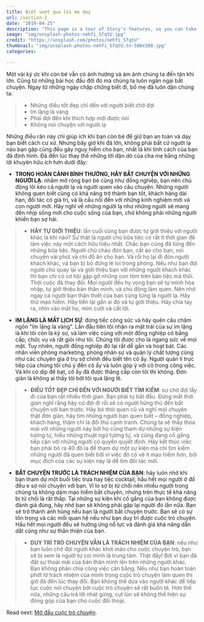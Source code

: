 ```yaml
---
title: Biết vượt qua lời mẹ dạy
url: /section-2
date: "2019-04-25"
description: "This page is a tour of Story's features, so you can take full advantage of its power."
image: "img/unsplash-photos-nehfi_SfqtU.jpg"
credit: "https://unsplash.com/photos/nehfi_SfqtU"
thumbnail: "img/unsplash-photos-nehfi_SfqtU.tn-500x500.jpg"
categories:

---
```

Một vài ký ức khi còn bé vẫn có ảnh hưởng và ám ảnh chúng ta đến tận khi lớn. Cũng từ những bài học đầu đời đó mà chúng ta luôn ngần ngại bắt chuyện. Ngay từ những ngày chập chững biết đi, bố mẹ đã luôn dặn chúng ta:

>- Những điều tốt đẹp chỉ đến với người biết chờ đợi
>- Im lặng là vàng
>- Phải đợi đến khi thích hợp mới được nói
>- Không nói chuyện với người lạ

Những điều răn này chỉ giúp ích khi bạn còn bé để giữ bạn an toàn và dạy bạn biết cách cư xử. Nhưng bây giờ khi đã lớn, không phải bất cứ người lạ nào bạn gặp cũng đều gây nguy hiểm cho bạn, nhất là khi tính cách của bạn đã định hình. Đã đến lúc thay thế những lời dặn dò của cha mẹ bằng những lời khuyên hữu ích hơn dưới đây:

- **TRONG HOÀN CẢNH BÌNH THƯỜNG, HÃY BẮT CHUYỆN VỚI NHỮNG NGƯỜI LẠ**: nhằm mở rộng bạn bè cũng như đồng nghiệp, bạn nên chủ động lôi kéo cả người lạ và người quen vào câu chuyện. Những người không quen biết cũng có khả năng trở thành bạn tốt, khách hàng dài hạn, đối tác có giá trị, và là cầu nối đến với những kinh nghiệm mới và con người mới. Hãy nghĩ về những người lạ như những người sẽ mang đến nhịp sống mới cho cuộc sống của bạn, chứ không phải những người khiến bạn sợ hãi.

>- **HÃY TỰ GIỚI THIỆU**: lần cuối cùng bạn được tự giới thiệu với người khác là khi nào? Sự thật là người chủ bữa tiệc có rất ít thời gian để làm việc này một cách hữu hiệu nhất. Chắc bạn cũng đã từng đến những bữa tiệc. Người chủ chào đón bạn, cất áo cho bạn, nói chuyện vài phút và chỉ đồ ăn cho bạn. Và rồi họ lại đi đón người khách khác, và bạn bị bỏ đứng lẻ loi trong phòng. Nếu như bạn đợi người chủ quay lại và giới thiệu bạn với những người khách khác thì bạn chỉ có cơ hội gặp gỡ những con tôm trên bàn tiệc mà thôi. Thời cuộc đã thay đổi. Mọi người đều hy vọng bạn sẽ tự mình hòa nhập, tự giới thiệu bản thân mình, và chủ động làm quen. Nên nhớ ngay cả người bạn thân thiết của bạn cũng từng là người lạ. Hãy thử mạo hiểm. Hãy tiến lại gần ai đó và tự giới thiệu. Hãy chìa tay ra, nhìn vào mắt họ, mỉm cười và cất lời.

- **IM LẶNG LÀ MẤT LỊCH SỰ**: đừng tiếc công sức và hãy quên câu châm ngôn "Im lặng là vàng". Lần đầu tiên tôi nhận ra mặt trái của sự im lặng là khi tôi còn là kỹ sư, và làm việc cùng với một đồng nghiệp có bằng cấp, chức vụ và rất giỏi như tôi. Chúng tôi được cho là ngang sức về mọi mặt. Tuy nhiên, người đồng nghiệp đó lại rất dễ gần và hoạt bát. Các nhân viên phòng marketing, phòng nhân sự và quản lý chất lượng cũng như các chuyên gia ở trụ sở chính đều biết tên cô ấy. Người quản lí trực tiếp của chúng tôi chú ý đến cô ấy và luôn góp ý với cô trong công việc. Và khi có dịp đê bạt, cô ấy đã được thăng cấp còn tôi thì không. Đơn giản là không ai thấy tôi bởi tôi quá lặng lẽ.

>- **ĐIỀU TỐT ĐẸP CHỈ ĐẾN VỚI NGƯỜI BIẾT TÌM KIẾM**: sự chờ đợi lấy đi của bạn rất nhiều thời gian. Bạn phải tự bắt đầu. Đừng mất thời gian nghĩ rằng hãy cứ đợi đi rồi sẽ có người hứng thú đến bắt chuyện với bạn trước. Hãy bỏ thói quen cũ và nghĩ mọi chuyện thật đơn giản, hãy tìm những người bạn quen biết – đồng nghiệp, khách hàng, thậm chí là đối thủ cạnh tranh. Chúng ta sẽ thấy thỏa mái với những người này bởi họ cũng tham dự những sự kiện tương tự, hiểu những thuật ngữ tương tự, và cũng đang cố gắng tiếp cận với những người có quyền quyết định. Hãy kết thúc việc bạn phải bỏ ra 40 đô la để tham dự một sự kiện mà chỉ tìm kiếm những người đã quen biết bởi vì việc đó có vẻ ít mạo hiểm hơn, bởi mục đích của các sự kiện này là để tìm đối tác mới.

- **BẮT CHUYỆN TRƯỚC LÀ TRÁCH NHIỆM CỦA BẠN**: hãy luôn nhớ khi bạn tham dự một buổi tiệc trưa hay tiệc cocktail, hầu hết mọi người ở đố đều e sợ nói chuyện với bạn. Vì lo sợ bị từ chối nên nhiều người trong chúng ta không dám mạo hiểm bắt chuyện, nhưng trên thực tế khả năng bị từ chối là rất thấp. Tại những sự kiện khi cố gắng của bạn không được đánh giá đúng, hãy nhớ bạn sẽ không phải gặp lại người đó lần nữa. Bạn sẽ trở thành anh hùng nếu bạn là người bắt chuyện trước. Bạn sẽ có sự tôn trọng và các mối quan hệ nếu như bạn duy trì được cuộc trò chuyện. Hầu hết mọi người đều sẽ hưởng ứng nỗ lực và đánh giá khả năng dẫn dắt cũng như sự thân thiện của bạn.

>- **DUY TRÌ TRÒ CHUYỆN VẪN LÀ TRÁCH NHIỆM CỦA BẠN**: nếu như bạn luôn chờ đợi người khác khơi mào cho cuộc chuyện trò, bạn sẽ bị xem là người tự coi mình là trung tâm. Thật đấy! Bởi vì bạn đã đặt sự thoái mái của bản thân mình lên trên những người khác. Bạn không phân chia công việc cân bằng. Nếu như bạn hoàn toàn phớt lờ trách nhiệm của mình trong cuộc trò chuyện làm quen thì giờ đã đến lúc thay đổi. Bạn không thể dựa vào người khác để tiếp tục cuộc nói chuyện bởi cuộc trò chuyện sẽ rất buồn tẻ. Hơn thế nữa, những câu trả lời nhát gừng, cụt lủn sẽ không thể hiện sự đóng góp của bạn cho cuộc đối thoại.

Read next: [Mở đầu cuộc trò chuyện](/section-3/).

